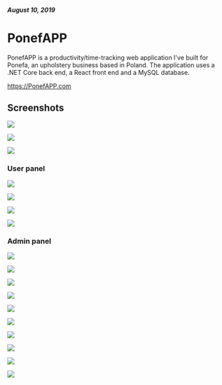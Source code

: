 ##### August 10, 2019

# PonefAPP
 PonefAPP is a productivity/time-tracking web application I've built for Ponefa, an upholstery business based in Poland. The application uses a .NET Core back end, a React front end and a MySQL database.
 
 https://PonefAPP.com
 
 
## Screenshots
 
![](screenshots/1.PNG)

![](screenshots/2.PNG)

![](screenshots/3.PNG)

### User panel
![](screenshots/4.PNG)

![](screenshots/5.PNG)

![](screenshots/6.PNG)

![](screenshots/7.PNG)

### Admin panel
![](screenshots/8.PNG)

![](screenshots/9.PNG)

![](screenshots/10.PNG)

![](screenshots/11.PNG)

![](screenshots/12.PNG)

![](screenshots/13.PNG)

![](screenshots/14.PNG)

![](screenshots/15.PNG)

![](screenshots/16.PNG)

![](screenshots/17.PNG)
